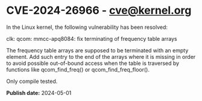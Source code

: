 # CVE-2024-26966 - cve@kernel.org

In the Linux kernel, the following vulnerability has been resolved:

clk: qcom: mmcc-apq8084: fix terminating of frequency table arrays

The frequency table arrays are supposed to be terminated with an
empty element. Add such entry to the end of the arrays where it
is missing in order to avoid possible out-of-bound access when
the table is traversed by functions like qcom_find_freq() or
qcom_find_freq_floor().

Only compile tested.

**Publish date:** 2024-05-01

